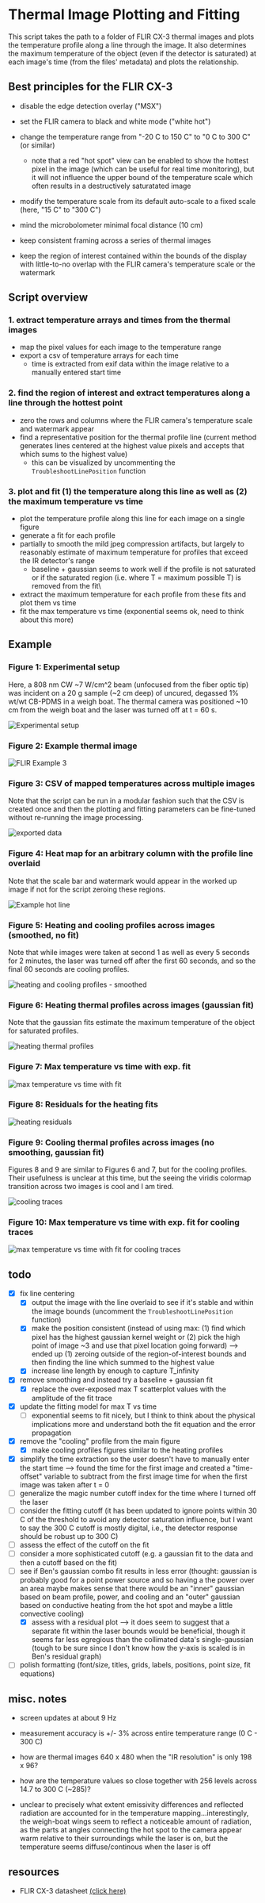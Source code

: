 # Thermal Image Plotting and Fitting

This script takes the path to a folder of FLIR CX-3 thermal images and plots the temperature profile along a line through the image. It also determines the maximum temperature of the object (even if the detector is saturated) at each image's time (from the files' metadata) and plots the relationship.

## Best principles for the FLIR CX-3

- disable the edge detection overlay ("MSX")
  
- set the FLIR camera to black and white mode ("white hot")
  
- change the temperature range from "-20 C to 150 C" to "0 C to 300 C" (or similar)

  - note that a red "hot spot" view can be enabled to show the hottest pixel in the image (which can be useful for real time monitoring), but it will not influence the upper bound of the temperature scale which often results in a destructively saturatated image  
  
- modify the temperature scale from its default auto-scale to a fixed scale (here, "15 C" to "300 C")
  
- mind the microbolometer minimal focal distance (10 cm)

- keep consistent framing across a series of thermal images
  
- keep the region of interest contained within the bounds of the display with little-to-no overlap with the FLIR camera's temperature scale or the watermark

## Script overview

### 1. extract temperature arrays and times from the thermal images

 - map the pixel values for each image to the temperature range
 - export a csv of temperature arrays for each time
   - time is extracted from exif data within the image relative to a manually entered start time

### 2. find the region of interest and extract temperatures along a line through the hottest point

 - zero the rows and columns where the FLIR camera's temperature scale and watermark appear
 - find a representative position for the thermal profile line (current method generates lines centered at the highest value pixels and accepts that which sums to the highest value)
   - this can be visualized by uncommenting the `TroubleshootLinePosition` function

### 3. plot and fit (1) the temperature along this line as well as (2) the maximum temperature vs time

 - plot the temperature profile along this line for each image on a single figure
 - generate a fit for each profile
 - partially to smooth the mild jpeg compression artifacts, but largely to reasonably estimate of maximum temperature for profiles that exceed the IR detector's range
   - baseline + gaussian seems to work well if the profile is not saturated or if the saturated region (i.e. where T = maximum possible T) is removed from the fit\
 - extract the maximum temperature for each profile from these fits and plot them vs time
 - fit the max temperature vs time (exponential seems ok, need to think about this more)

## Example

### Figure 1: Experimental setup

Here, a 808 nm CW ~7 W/cm^2 beam (unfocused from the fiber optic tip) was incident on a 20 g sample (~2 cm deep) of uncured, degassed 1% wt/wt CB-PDMS in a weigh boat.  The thermal camera was positioned ~10 cm from the weigh boat and the laser was turned off at t = 60 s.

![Experimental setup](exports/01_experimentalSetup.png)

### Figure 2: Example thermal image

![FLIR Example 3](Nov19/FLIR2191.jpg)

### Figure 3: CSV of mapped temperatures across multiple images

Note that the script can be run in a modular fashion such that the CSV is created once and then the plotting and fitting parameters can be fine-tuned without re-running the image processing.

![exported data](exports/03_csv.png)

### Figure 4: Heat map for an arbitrary column with the profile line overlaid

Note that the scale bar and watermark would appear in the worked up image if not for the script zeroing these regions.

![Example hot line](exports/04_exampleLine.png)

### Figure 5: Heating and cooling profiles across images (smoothed, no fit)

Note that while images were taken at second 1 as well as every 5 seconds for 2 minutes, the laser was turned off after the first 60 seconds, and so the final 60 seconds are cooling profiles.

![heating and cooling profiles - smoothed](exports/05_heating-and-cooling-profiles_smoothed.png)

### Figure 6: Heating thermal profiles across images (gaussian fit)

Note that the gaussian fits estimate the maximum temperature of the object for saturated profiles.

![heating thermal profiles](exports/06_thermalprofiles.png)

### Figure 7: Max temperature vs time with exp. fit

![max temperature vs time with fit](exports/07_maxTempVsTime.png)

### Figure 8: Residuals for the heating fits

![heating residuals](exports/08_residuals_1.png)


### Figure 9: Cooling thermal profiles across images (no smoothing, gaussian fit)

Figures 8 and 9 are similar to Figures 6 and 7, but for the cooling profiles.  Their usefulness is unclear at this time, but the seeing the viridis colormap transition across two images is cool and I am tired.

![cooling traces](exports/09_coolingImage.png)

### Figure 10: Max temperature vs time with exp. fit for cooling traces

![max temperature vs time with fit for cooling traces](exports/10_coolingTvstime.png)

## todo

- [x] fix line centering
  - [x] output the image with the line overlaid to see if it's stable and within the image bounds (uncomment the `TroubleshootLinePosition` function)
  - [x] make the position consistent (instead of using max: (1) find which pixel has the highest gaussian kernel weight or (2) pick the high point of image ~3 and use that pixel location going forward) --> ended up (1) zeroing outside of the region-of-interest bounds and then finding the line which summed to the highest value
  - [x] increase line length by enough to capture T_infinity
- [x] remove smoothing and instead try a baseline + gaussian fit
  - [x] replace the over-exposed max T scatterplot values with the amplitude of the fit trace
- [x] update the fitting model for max T vs time
  - [ ] exponential seems to fit nicely, but I think to think about the physical implications more and understand both the fit equation and the error propagation
- [x] remove the "cooling" profile from the main figure
  - [x] make cooling profiles figures similar to the heating profiles
- [x] simplify the time extraction so the user doesn't have to manually enter the start time --> found the time for the first image and created a "time-offset" variable to subtract from the first image time for when the first image was taken after t = 0
- [ ] generalize the magic number cutoff index for the time where I turned off the laser
- [ ]  consider the fitting cutoff (it has been updated to ignore points within 30 C of the threshold to avoid any detector saturation influence, but I want to say the 300 C cutoff is mostly digital, i.e., the detector response should be robust up to 300 C)
  - [ ] assess the effect of the cutoff on the fit
  - [ ] consider a more sophisticated cutoff (e.g. a gaussian fit to the data and then a cutoff based on the fit)
- [ ] see if Ben's gaussian combo fit results in less error (thought: gaussian is probably good for a point power source and so having a the power over an area maybe makes sense that there would be an "inner" gaussian based on beam profile, power, and cooling and an "outer" gaussian based on conductive heating from the hot spot and maybe a little convective cooling)
  - [x] assess with a residual plot --> it does seem to suggest that a separate fit within the laser bounds would be beneficial, though it seems far less egregious than the collimated data's single-gaussian (tough to be sure since I don't know how the y-axis is scaled is in Ben's residual graph)
- [ ] polish formatting (font/size, titles, grids, labels, positions, point size, fit equations)

## misc. notes

- screen updates at about 9 Hz

- measurement accuracy is +/- 3% across entire temperature range (0 C - 300 C)
  
- how are thermal images 640 x 480  when the "IR resolution" is only 198 x 96?

- how are the temperature values so close together with 256 levels across 14.7 to 300 C (~285)?

- unclear to precisely what extent emissivity differences and reflected radiation are accounted for in the temperature mapping...interestingly, the weigh-boat wings seem to reflect a noticeable amount of radiation, as the parts at angles connecting the hot spot to the camera appear warm relative to their surroundings while the laser is on, but the temperature seems diffuse/continous when the laser is off
  
## resources

- FLIR CX-3 datasheet [(click here)](https://support.flir.com/DsDownload/App/Compare/?Lang=En&PN_LIST=90501-0101,90501-0201)